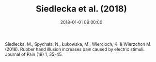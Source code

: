 ﻿---
layout: post
title:  "Siedlecka et al. (2018)"
date:   2018-01-01 09:00:00
link: http://www.jpain.org/article/S1526-5900(17)30685-5/fulltext
categories: article
year: 2018
---

Siedlecka, M., Spychała, N., Łukowska, M., Wiercioch, K. & Wierzchoń M. (2018). Rubber hand illusion increases pain caused by electric stimuli. Journal of Pain (19) 1, 35-45.
